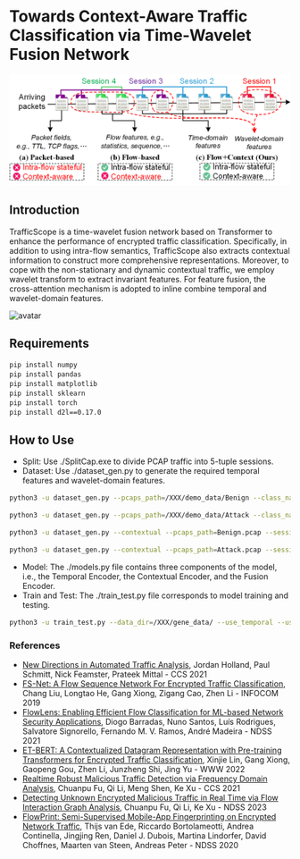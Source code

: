 # Towards Context-Aware Traffic Classification via Time-Wavelet Fusion Network

![avatar](./fig/overview.png)

## Introduction

TrafficScope is a time-wavelet fusion network based on Transformer to enhance the performance of encrypted traffic classification. Specifically, in addition to using intra-flow semantics, TrafficScope also extracts contextual information to construct more comprehensive representations. Moreover, to cope with the non-stationary and dynamic contextual traffic, we employ wavelet transform to extract invariant features. For feature fusion, the cross-attention mechanism is adopted to inline combine temporal and wavelet-domain features. 

![avatar](./fig/arch.png)

## Requirements

```bash
pip install numpy
pip install pandas
pip install matplotlib
pip install sklearn
pip install torch
pip install d2l==0.17.0
```

## How to Use

- Split: Use ./SplitCap.exe to divide PCAP traffic into 5-tuple sessions.
- Dataset: Use ./dataset_gen.py to generate the required temporal features and wavelet-domain features. 

```bash
python3 -u dataset_gen.py --pcaps_path=/XXX/demo_data/Benign --class_name=Benign --sessions_dir=/XXX/sessions --data_path=/XXX/gene_data/Benign.npy --wave_name='cgau8'
```
```bash
python3 -u dataset_gen.py --pcaps_path=/XXX/demo_data/Attack --class_name=Attack --sessions_dir=/XXX/sessions --data_path=/XXX/gene_data/Attack.npy --wave_name='cgau8'
```
```bash
python3 -u dataset_gen.py --contextual --pcaps_path=Benign.pcap --session_pcaps_used=/XXX/gene_data/Benign_temporal_session_used.json --wave_name=cgau8 --data_path=/XXX/gene_data/Benign.npy
```
```bash
python3 -u dataset_gen.py --contextual --pcaps_path=Attack.pcap --session_pcaps_used=/XXX/gene_data/Attack_temporal_session_used.json --wave_name=cgau8 --data_path=/XXX/gene_data/Attack.npy
```

- Model: The ./models.py file contains three components of the model, i.e., the Temporal Encoder, the Contextual Encoder, and the Fusion Encoder.
- Train and Test: The ./train_test.py file corresponds to model training and testing. 

```bash
python3 -u train_test.py --data_dir=/XXX/gene_data/ --use_temporal --use_contextual --is_train --is_test --num_classes=2 --model_path=/XXX/model/trafficscope.pth --result_path=/XXX/result/trafficscope.npy
```


### References
- [New Directions in Automated Traffic Analysis](https://doi.org/10.1145/3460120.3484758), 	Jordan Holland, Paul Schmitt, Nick Feamster, Prateek Mittal - CCS 2021
- [FS-Net: A Flow Sequence Network For Encrypted Traffic Classification](https://ieeexplore.ieee.org/document/8737507/), Chang Liu, Longtao He, Gang Xiong, Zigang Cao, Zhen Li - INFOCOM 2019
- [FlowLens: Enabling Efficient Flow Classification for ML-based Network Security Applications](https://www.ndss-symposium.org/ndss-paper/flowlens-enabling-efficient-flow-classification-for-ml-based-network-security-applications/), Diogo Barradas, Nuno Santos, Luís Rodrigues, Salvatore Signorello, Fernando M. V. Ramos, André Madeira - NDSS 2021
- [ET-BERT: A Contextualized Datagram Representation with Pre-training Transformers for Encrypted Traffic Classification](https://dl.acm.org/doi/10.1145/3485447.3512217), Xinjie Lin, Gang Xiong, Gaopeng Gou, Zhen Li, Junzheng Shi, Jing Yu - WWW 2022
- [Realtime Robust Malicious Traffic Detection via Frequency Domain Analysis](https://dl.acm.org/doi/10.1145/3460120.3484585), Chuanpu Fu, Qi Li, Meng Shen, Ke Xu - CCS 2021
- [Detecting Unknown Encrypted Malicious Traffic in Real Time via Flow Interaction Graph Analysis](https://www.ndss-symposium.org/ndss-paper/detecting-unknown-encrypted-malicious-traffic-in-real-time-via-flow-interaction-graph-analysis/), Chuanpu Fu, Qi Li, Ke Xu - NDSS 2023
- [FlowPrint: Semi-Supervised Mobile-App Fingerprinting on Encrypted Network Traffic](https://www.ndss-symposium.org/ndss-paper/flowprint-semi-supervised-mobile-app-fingerprinting-on-encrypted-network-traffic/), Thijs van Ede, Riccardo Bortolameotti, Andrea Continella, Jingjing Ren, Daniel J. Dubois, Martina Lindorfer, David Choffnes, Maarten van Steen, Andreas Peter - NDSS 2020
